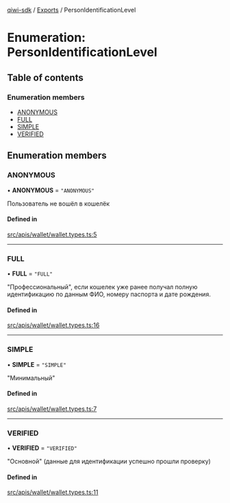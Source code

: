 [qiwi-sdk](../README.md) / [Exports](../modules.md) / PersonIdentificationLevel

# Enumeration: PersonIdentificationLevel

## Table of contents

### Enumeration members

- [ANONYMOUS](PersonIdentificationLevel.md#anonymous)
- [FULL](PersonIdentificationLevel.md#full)
- [SIMPLE](PersonIdentificationLevel.md#simple)
- [VERIFIED](PersonIdentificationLevel.md#verified)

## Enumeration members

### ANONYMOUS

• **ANONYMOUS** = `"ANONYMOUS"`

Пользователь не вошёл в кошелёк

#### Defined in

[src/apis/wallet/wallet.types.ts:5](https://github.com/AlexXanderGrib/node-qiwi-sdk/blob/46a7631/src/apis/wallet/wallet.types.ts#L5)

___

### FULL

• **FULL** = `"FULL"`

"Профессиональный", если кошелек уже ранее получал полную
идентификацию по данным ФИО, номеру паспорта и дате рождения.

#### Defined in

[src/apis/wallet/wallet.types.ts:16](https://github.com/AlexXanderGrib/node-qiwi-sdk/blob/46a7631/src/apis/wallet/wallet.types.ts#L16)

___

### SIMPLE

• **SIMPLE** = `"SIMPLE"`

"Минимальный"

#### Defined in

[src/apis/wallet/wallet.types.ts:7](https://github.com/AlexXanderGrib/node-qiwi-sdk/blob/46a7631/src/apis/wallet/wallet.types.ts#L7)

___

### VERIFIED

• **VERIFIED** = `"VERIFIED"`

"Основной" (данные для идентификации успешно прошли проверку)

#### Defined in

[src/apis/wallet/wallet.types.ts:11](https://github.com/AlexXanderGrib/node-qiwi-sdk/blob/46a7631/src/apis/wallet/wallet.types.ts#L11)
